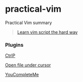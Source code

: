 # practical-vim
Practical Vim summary

> [Learn vim script the hard way](http://learnvimscriptthehardway.stevelosh.com/chapters/06.html)


### Plugins

[CtrlP](https://github.com/kien/ctrlp.vim)

[Open file under cursor](https://github.com/ctrlpvim/ctrlp.vim)

[YouCompleteMe](https://github.com/Valloric/YouCompleteMe#goto-commands)
